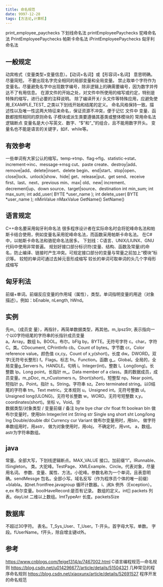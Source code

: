 ```yaml
---
title: 命名规范
date: 9997-12-28
tags: [方法论,计算机]
---
```

print_employee_paychecks 下划线命名法 
printEmployeePaychecks 驼峰命名法 
PrintEmployeePaychecks 帕斯卡命名法 
iPrintEmployeePaychecks 匈牙利命名法 
<!-- more -->
## 一般规定
动宾格式（变量类型+变量信息）。【动词+名词】或【形容词+名词】
意思明确。尽量简短。
不要出现名字完全相同的局部变量和全局变量。
禁止取单个字符作为变量名。尽量避免名字中出现数字编号，除非逻辑上的确需要编号，因为数字并传达不了有用信息。
在源文件的开始之处，对文件中所使用的缩写或约定，特别是特殊的缩写，进行必要的注释说明。
除了编译开关/ 头文件等特殊应用，应避免使用_EXAMPLE_TEST_ 之类以下划线开始和结尾的定义。
命名风格保持一致。描述性以及唯一性这两大特征来命名，保证资源不冲突，便于记忆 
文件中
变量、函数都按照相同的原则命名
子模块或派生类要遵循其基类或整体模块的
常用命名法
逻辑断点
变量名是大小写英文、数字、“$”和“_”的组合，且不能用数字开头。
变量名也不能是语言的关键字，如if、while等。
## 有效参考
一些单词有大家公认的缩写。temp->tmp、flag->flg、statistic->stat、increment->inc、message->msg
cut、paste
create、destroy|add、remove|add、delete|insert、delete
begin、end|start、stop|open、close|lock、unlock|show、hide| get、release|put、get
send、receive
first、last、next、previous
min、max|
old、new|
increment、decrement|up、down
source、target|source、destination 
int min_sum;
int max_sum;
int add_user( BYTE *user_name );
int delete_user( BYTE *user_name ); 
nMinValue
nMaxValue
GetName()
SetName()
## 语言规定
C++命名要采用匈牙利命名法
很多程序设计者在实际命名时会将驼峰命名法和帕斯卡结合使用，例如变量名采用驼峰命名法，而函数采用帕斯卡命名法。 
在C#中，以帕斯卡命名法和骆驼命名法居多。 
下划线：C语言、UNIX/LIUNX、GNU代码中使用非常普遍。
规划好接口部分标识符(变量、结构、函数及常量)的命名，防止编译、链接时产生冲突。可规定接口部分的变量与常量之前加上“模块”标识等。
较短的单词可通过去掉元音形成缩写
较长的单词可取单词的头几个字母形成缩写
## 匈牙利法
前缀+单词。前缀反应变量的作用域（属性），类型。单词指明变量的用途（对象描述）。例如：bEnable, nLength, hWnd。
## 实例 
先m_（成员变 量），再指针，再简单数据类型，再其他。m_lpszStr, 表示指向一个以0字符结尾的字符串的长指针成员变量  
a。Array。数组 
b。BOOL。布尔。bFlg 
by。BYTE。无符号字符 
c。char。字符 
C。类。CDocument, CPrintInfo 
cb。Count of bytes。字节数 
cr。Color reference value。颜色值 
cx,cy。Count of x,y(short)。长度 
dw。DWORD。双字(无符号长整形) 
f。Flags。标志 
fn。Function。函数 
g_。Global。全局的，全局变量g_Servers 
h。HANDLE。句柄 
i。Integer(int)。整数 
l。Long(long)。长整数 
lp。Long point。长指针 
m_。Data member of a class。类的数据成员，成员变量。m_pDoc, m_nCustomers 
n。Short(short)。短整型 
np。Near point。短指针 
p。Point。指针 
s。String。字符串 
sz。Zero terminated string。以0结尾的字符串 
tm。Text metric。文本规则 
u。Unsigned int。无符号整数 
ul。Unsigned long(ULONG)。无符号长整数 
w。WORD。无符号短整数 
x,y。coordinates(short)。坐标 
v。Void。空   
数据类型/对象类型 / 变量前缀 / 备注 
byte bye 
char chr 
float flt 
boolean bln 做布尔变量时，使用bln 
Integer/int int 
String str 
Single sng 
short sht 
Long/long lng 
Double/double dbl 
Currency cur 
Variant 
做布尔变量用时，用bln， 
做字符串数组用时，用astr， 
做为对象使用时，用obj， 
不确定时，用vnt。 
a，数组。astr为字符串数组。  
## java 
常量。全部大写，下划线逻辑断点。MAX_VALUE 
接口。加前缀“I”。IRunnable、ISingleton。 
类。大驼峰。TestPage、XMLExample、Circle。代表对象，尽量用名词。 
参数、变量、属性、方法。小驼峰。参数名称为一个单词，且表意明确。sendMessge 
包名。全部小写。域名反写（作为程序员个体的唯一前缀）+blabla。如net.frontfree.javagroup 
循环计数器。i、j和k 
例外（Exception）。e,ex 
布尔变量。boolHaveRecord:是否有记录。 
数组的定义。int[] packets 
列表。dayList 
二维以上数组。lmtTypeArr 
长度。packetsSize  
## 数据库
不超过30字符。 
表名。T_Sys_User、T_User。T-开头。首字母大写。单数。 
字段。fUserName。f开头，除自增主键id外。  
## 参考 
https://www.cnblogs.com/feige1314/p/7467002.html C语言编程规范—命名规则 
https://blog.csdn.net/u014296677/article/details/51504321 几种常见的程序命名规则 
https://blog.csdn.net/xiaoxunx/article/details/52691527 程序开发的命名规范
